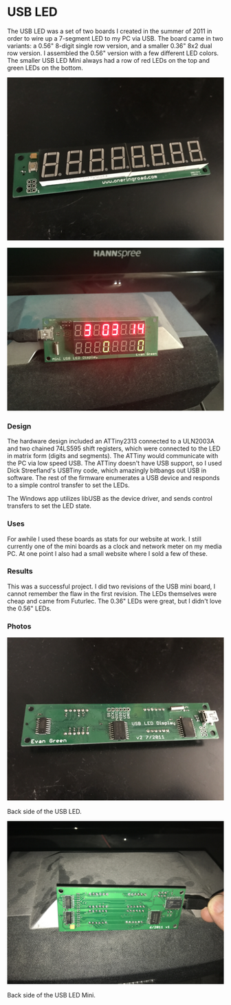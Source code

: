 # USB LED

The USB LED was a set of two boards I created in the summer of 2011 in order to wire up a 7-segment LED to my PC via USB. The board came in two variants: a 0.56" 8-digit single row version, and a smaller 0.36" 8x2 dual row version. I assembled the 0.56" version with a few different LED colors. The smaller USB LED Mini always had a row of red LEDs on the top and green LEDs on the bottom.

![USB LED](UsbLed.JPG)

![USB LED Mini](UsbLedMini.JPG)

### Design
The hardware design included an ATTiny2313 connected to a ULN2003A and two chained 74LS595 shift registers, which were connected to the LED in matrix form (digits and segments). The ATTiny would communicate with the PC via low speed USB. The ATTiny doesn't have USB support, so I used Dick Streefland's USBTiny code, which amazingly bitbangs out USB in software. The rest of the firmware enumerates a USB device and responds to a simple control transfer to set the LEDs.

The Windows app utilizes libUSB as the device driver, and sends control transfers to set the LED state.

### Uses
For awhile I used these boards as stats for our website at work. I still currently one of the mini boards as a clock and network meter on my media PC. At one point I also had a small website where I sold a few of these.

### Results
This was a successful project. I did two revisions of the USB mini board, I cannot remember the flaw in the first revision. The LEDs themselves were cheap and came from Futurlec. The 0.36" LEDs were great, but I didn't love the 0.56" LEDs.

### Photos
![USB LED Back](UsbLedBack.JPG)

Back side of the USB LED.

![USB LED Mini Back](UsbLedMiniBack.JPG)

Back side of the USB LED Mini.
